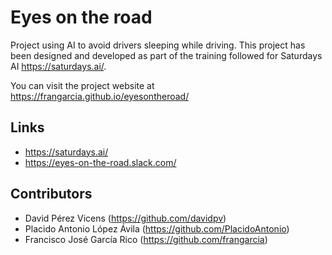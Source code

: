 # Eyes on the road

Project using AI to avoid drivers sleeping while driving. This project has been designed and developed as part of the training followed for Saturdays AI https://saturdays.ai/.

You can visit the project website at https://frangarcia.github.io/eyesontheroad/

## Links

- https://saturdays.ai/
- https://eyes-on-the-road.slack.com/

## Contributors

- David Pérez Vicens (https://github.com/davidpv)
- Placido Antonio López Ávila (https://github.com/PlacidoAntonio)
- Francisco José García Rico (https://github.com/frangarcia)
